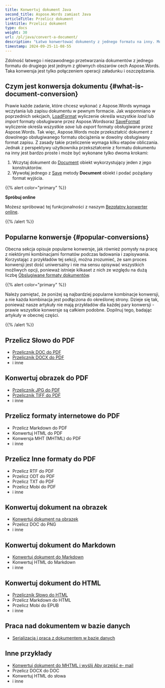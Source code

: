 ```yaml
---
title: Konwertuj dokument Java
second_title: Aspose.Words zamiast Java
articleTitle: Przelicz dokument
linktitle: Przelicz dokument
type: docs
weight: 30
url: /pl/java/convert-a-document/
description: "Łatwo konwertować dokumenty z jednego formatu na inny. Możesz pracować ze wszystkimi najbardziej popularnymi formatami jak Microsoft Word formaty, takie jak DOCX lub DOC, formaty OpenDocument, takie jak ODT lub OTT, formaty internetowe, takie jak HTML lub XHTML, formaty tekstowe, takie jak MarkDown lub TXT i inne używane Java."
timestamp: 2024-09-25-11-08-55
---
```


Zdolność łatwego i niezawodnego przetwarzania dokumentów z jednego formatu do drugiego jest jednym z głównych obszarów cech Aspose.Words. Taka konwersja jest tylko połączeniem operacji załadunku i oszczędzania.

## Czym jest konwersja dokumentu {#what-is-document-conversion}

Prawie każde zadanie, które chcesz wykonać z Aspose.Words wymaga wczytania lub zapisu dokumentu w pewnym formacie. Jak wspomniano w poprzednich sekcjach, [LoadFormat](https://reference.aspose.com/words/java/com.aspose.words/loadformat/) wyliczenie określa wszystkie *load* lub *import* formaty obsługiwane przez Aspose.Wordsoraz [SaveFormat](https://reference.aspose.com/words/java/com.aspose.words/saveformat/) wyliczenie określa wszystkie *save* lub *export* formaty obsługiwane przez Aspose.Words. Tak więc, Aspose.Words może przekształcić dokument z dowolnego obsługiwanego formatu obciążenia w dowolny obsługiwany format zapisu. Z zasady takie przeliczenie wymaga kilku etapów obliczania. Jednak z perspektywy użytkownika przekształcenie z formatu dokumentu na inny jest bardzo proste i może być wykonane tylko dwoma krokami:

1. Wczytaj dokument do [Document](https://reference.aspose.com/words/java/com.aspose.words/document/) obiekt wykorzystujący jeden z jego konstruktorów.
1. Wywołaj jednego z [Save](https://reference.aspose.com/words/java/com.aspose.words/document/#save-java.lang.String-int) metody **Document** obiekt i podać pożądany format wyjścia.

{{% alert color="primary" %}}

**Spróbuj online**

Możesz spróbować tej funkcjonalności z naszym [Bezpłatny konwerter online](https://products.aspose.app/words/conversion).

{{% /alert %}}

## Popularne konwersje {#popular-conversions}

Obecna sekcja opisuje popularne konwersje, jak również pomysły na pracę z niektórymi kombinacjami formatów podczas ładowania i zapisywania. Korzystając z przykładów tej sekcji, można zrozumieć, że sam proces konwersji jest dość uniwersalny i nie ma sensu opisywać wszystkich możliwych opcji, ponieważ istnieje kilkaset z nich ze względu na dużą liczbę [Obslugiwane formaty dokumentów](/words/pl/java/supported-document-formats/).

{{% alert color="primary" %}}

Należy pamiętać, że poniżej są najbardziej popularne kombinacje konwersji, a nie każda kombinacja jest podłączona do określonej strony. Dzieje się tak, ponieważ nasze artykuły nie mają przykładów dla każdej pary konwersji - prawie wszystkie konwersje są całkiem podobne. Dopilnuj tego, badając artykuły w obecnej części.

{{% /alert %}}

<div class="row">
	<div class="col-md-6">
		<h2>Przelicz Słowo do PDF</h2>
			<ul>
				<li><a href="/words/java/convert-a-document-to-pdf/#converting-doc-or-docx-to-pdf">Przelicznik DOC do PDF</a></li>
				<li><a href="/words/java/convert-a-document-to-pdf/#converting-doc-or-docx-to-pdf">Przelicznik DOCX do PDF</a></li>
				<li>i inne</li>
			</ul>
		<h2>Konwertuj obrazek do PDF</h2>
			<ul>
				<li><a href="/words/java/convert-a-document-to-pdf/#convert-an-image-to-pdf">Przelicznik JPG do PDF</a></li>
				<li><a href="/words/java/convert-a-document-to-pdf/#convert-an-image-to-pdf">Przelicznik TIFF do PDF</a></li>
				<li>i inne</li>
			</ul>
		<h2>Przelicz formaty internetowe do PDF</h2>
			<ul>
				<li>Przelicz Markdown do PDF</li>
				<li>Konwertuj HTML do PDF</li>
				<li>Konwersja MHT (MHTML) do PDF</li>
				<li>i inne</li>
			</ul>
		<h2>Przelicz Inne formaty do PDF</h2>
			<ul>
				<li>Przelicz RTF do PDF</li>
				<li>Przelicz ODT do PDF</li>
				<li>Przelicz TXT do PDF</li>
				<li>Przelicz Mobi do PDF</li>
				<li>i inne</li>
			</ul>
	</div>
	<div class="col-md-6">
		<h2>Konwertuj dokument na obrazek</h2>
			<ul>
				<li><a href="/words/pl/java/convert-a-document-to-an-image/">Konwertuj dokument na obrazek</a></li>
				<li>Przelicz DOC do PNG</li>
				<li>i inne</li>
			</ul>
		<h2>Konwertuj dokument do Markdown</h2>
			<ul>
				<li><a href="/words/pl/java/convert-a-document-to-markdown/">Konwertuj dokument do Markdown</a></li>
				<li>Konwertuj HTML do Markdown</li>
				<li>i inne</li>
			</ul>
		<h2>Konwertuj dokument do HTML</h2>
			<ul>
				<li><a href="/words/java/convert-a-document-to-html-mhtml-or-epub/#convert-a-document">Przelicznik Słowo do HTML</a></li>
				<li>Przelicz Markdown do HTML</li>
				<li>Przelicz Mobi do EPUB</li>
				<li>i inne</li>
			</ul>
		<h2>Praca nad dokumentem w bazie danych</h2>
			<ul>
				<li><a href="/words/pl/java/serialize-and-work-with-a-document-in-a-database/">Serializacja i praca z dokumentem w bazie danych</a></li>
			</ul>
		<h2>Inne przykłady</h2>
			<ul>
				<li><a href="/words/pl/java/convert-a-document-to-mhtml-and-send-it-by-email/">Konwertuj dokument do MHTML i wyślij Aby przejść e- mail</a></li>
				<li>Przelicz DOCX do DOC</li>
				<li>Konwertuj HTML do słowa</li>
				<li>i inne</li>
			</ul>
	</div>
</div>
